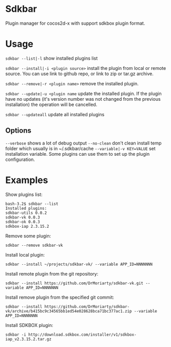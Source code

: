 # Sdkbar
Plugin manager for cocos2d-x with support sdkbox plugin format.

# Usage

`sdkbar --list|-l` show installed plugins list 

`sdkbar --install|-i <plugin source>` install the plugin from local or remote source. You can use link to github repo, or link to zip or tar.gz archive.

`sdkbar --remove|-r <plugin name>` remove the installed plugin. 

`sdkbar --update|-u <plugin name` update the installed plugin. If the plugin have no updates (it's version number was not changed from the previous installation) the operation will be cancelled.

`sdkbar --updateall` update all installed plugins

## Options

`--verbose` shows a lot of debug output
`--no-clean` don't clean install temp folder which usually is in ~/.sdkbar/cache
`--variable|-v KEY=VALUE` set installation variable. Some plugins can use them to set up the plugin configuration.

# Examples

Show plugins list:

```
bash-3.2$ sdkbar --list
Installed plugins:
sdkbar-utils 0.0.2
sdkbar-vk 0.0.3
sdkbar-ok 0.0.3
sdkbox-iap 2.3.15.2
```

Remove some plugin:
```
sdkbar --remove sdkbar-vk
```

Install local plugin:
```
sdkbar --install ~/projects/sdkbar-vk/ --variable APP_ID=NNNNNNN
```

Install remote plugin from the git repository:
```
sdkbar --install https://github.com/DrMoriarty/sdkbar-vk.git --variable APP_ID=NNNNNNN
```

Install remove plugin from the specified git commit:
```
sdkbar --install https://github.com/DrMoriarty/sdkbar-vk/archive/b415bc9c34565bb1ed54e028628bca71bc377ac1.zip --variable APP_ID=NNNNNNN
```

Install SDKBOX plugin:
```
sdkbar -i http://download.sdkbox.com/installer/v1/sdkbox-iap_v2.3.15.2.tar.gz
```
